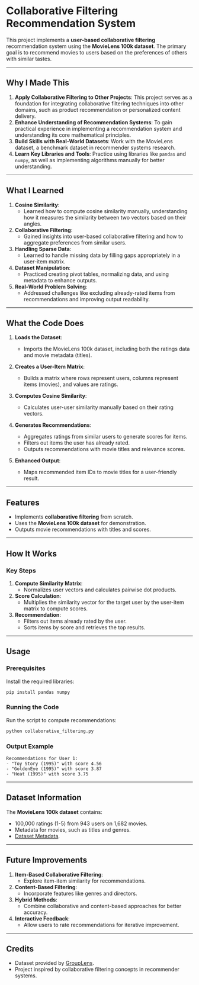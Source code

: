 # Collaborative Filtering Recommendation System

This project implements a **user-based collaborative filtering** recommendation system using the **MovieLens 100k dataset**. The primary goal is to recommend movies to users based on the preferences of others with similar tastes.

---

## Why I Made This

1. **Apply Collaborative Filtering to Other Projects**: This project serves as a foundation for integrating collaborative filtering techniques into other domains, such as product recommendation or personalized content delivery.
2. **Enhance Understanding of Recommendation Systems**: To gain practical experience in implementing a recommendation system and understanding its core mathematical principles.
3. **Build Skills with Real-World Datasets**: Work with the MovieLens dataset, a benchmark dataset in recommender systems research.
4. **Learn Key Libraries and Tools**: Practice using libraries like `pandas` and `numpy`, as well as implementing algorithms manually for better understanding.

---

## What I Learned

1. **Cosine Similarity**:
   - Learned how to compute cosine similarity manually, understanding how it measures the similarity between two vectors based on their angles.
2. **Collaborative Filtering**:
   - Gained insights into user-based collaborative filtering and how to aggregate preferences from similar users.
3. **Handling Sparse Data**:
   - Learned to handle missing data by filling gaps appropriately in a user-item matrix.
4. **Dataset Manipulation**:
   - Practiced creating pivot tables, normalizing data, and using metadata to enhance outputs.
5. **Real-World Problem Solving**:
   - Addressed challenges like excluding already-rated items from recommendations and improving output readability.

---

## What the Code Does

1. **Loads the Dataset**:
   - Imports the MovieLens 100k dataset, including both the ratings data and movie metadata (titles).

2. **Creates a User-Item Matrix**:
   - Builds a matrix where rows represent users, columns represent items (movies), and values are ratings.

3. **Computes Cosine Similarity**:
   - Calculates user-user similarity manually based on their rating vectors.

4. **Generates Recommendations**:
   - Aggregates ratings from similar users to generate scores for items.
   - Filters out items the user has already rated.
   - Outputs recommendations with movie titles and relevance scores.

5. **Enhanced Output**:
   - Maps recommended item IDs to movie titles for a user-friendly result.

---

## Features

- Implements **collaborative filtering** from scratch.
- Uses the **MovieLens 100k dataset** for demonstration.
- Outputs movie recommendations with titles and scores.

---

## How It Works
### Key Steps

1. **Compute Similarity Matrix**:
   - Normalizes user vectors and calculates pairwise dot products.
2. **Score Calculation**:
   - Multiplies the similarity vector for the target user by the user-item matrix to compute scores.
3. **Recommendation**:
   - Filters out items already rated by the user.
   - Sorts items by score and retrieves the top results.

---

## Usage

### Prerequisites
Install the required libraries:
```bash
pip install pandas numpy
```

### Running the Code
Run the script to compute recommendations:
```bash
python collaborative_filtering.py
```

### Output Example
```plaintext
Recommendations for User 1:
- "Toy Story (1995)" with score 4.56
- "GoldenEye (1995)" with score 3.87
- "Heat (1995)" with score 3.75
```

---

## Dataset Information

The **MovieLens 100k dataset** contains:
- 100,000 ratings (1-5) from 943 users on 1,682 movies.
- Metadata for movies, such as titles and genres.
- [Dataset Metadata](https://files.grouplens.org/datasets/movielens/ml-100k/u.item).

---

## Future Improvements

1. **Item-Based Collaborative Filtering**:
   - Explore item-item similarity for recommendations.
2. **Content-Based Filtering**:
   - Incorporate features like genres and directors.
3. **Hybrid Methods**:
   - Combine collaborative and content-based approaches for better accuracy.
4. **Interactive Feedback**:
   - Allow users to rate recommendations for iterative improvement.

---

## Credits

- Dataset provided by [GroupLens](https://grouplens.org/).
- Project inspired by collaborative filtering concepts in recommender systems.
